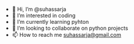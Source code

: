 - 👋 Hi, I’m @suhassarja
- 👀 I’m interested in coding
- 🌱 I’m currently learning pyhton
- 💞️ I’m looking to collaborate on python projects
- 📫 How to reach me suhassarja@gmail.com

<!---
suhassarja/suhassarja is a ✨ special ✨ repository because its `README.md` (this file) appears on your GitHub profile.
You can click the Preview link to take a look at your changes.
--->
